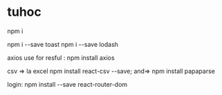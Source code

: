 # tuhoc

npm i

npm i --save toast
npm i --save lodash

axios use for resful :   npm install axios


csv => la excel  npm install react-csv --save; and=> npm install papaparse

login: npm install --save react-router-dom
